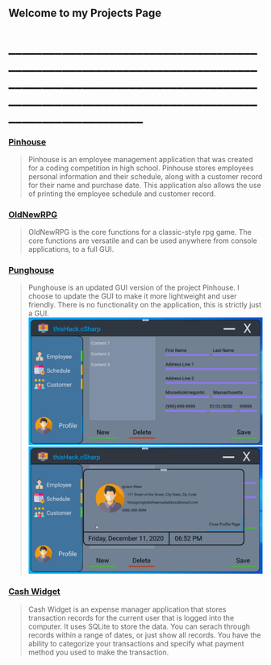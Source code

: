 ## Welcome to my Projects Page

# ________________________________________________________________________________________________________________________________________________________________________

### [Pinhouse](https://github.com/aarongarnerm/Pinhouse)

> Pinhouse is an employee management application that was created for a coding competition in high school. Pinhouse stores employees personal information and their schedule, along with a customer record for their name and purchase date. This application also allows the use of printing the employee schedule and customer record.


### [OldNewRPG](https://github.com/aarongarnerm/OldNewRPG)

> OldNewRPG is the core functions for a classic-style rpg game. The core functions are versatile and can be used anywhere from console applications, to a full GUI.

### [Punghouse](https://github.com/aarongarnerm/PungHouse)

> Punghouse is an updated GUI version of the project Pinhouse. I choose to update the GUI to make it more lightweight and user friendly. There is no functionality on the application, this is strictly just a GUI. ![Image of Punghouse](https://raw.githubusercontent.com/aarongarnerm/Aaron-Garner/gh-pages/Screenshot_29.png) ![Image of Punghouse](https://raw.githubusercontent.com/aarongarnerm/Aaron-Garner/gh-pages/Screenshot_30.png)

### [Cash Widget](https://github.com/aarongarnerm/Cash-Widget)

> Cash Widget is an expense manager application that stores transaction records for the current user that is logged into the computer. It uses SQLite to store the data. You can serach through records within a range of dates, or just show all records. You have the ability to categorize your transactions and specify what payment method you used to make the transaction.
